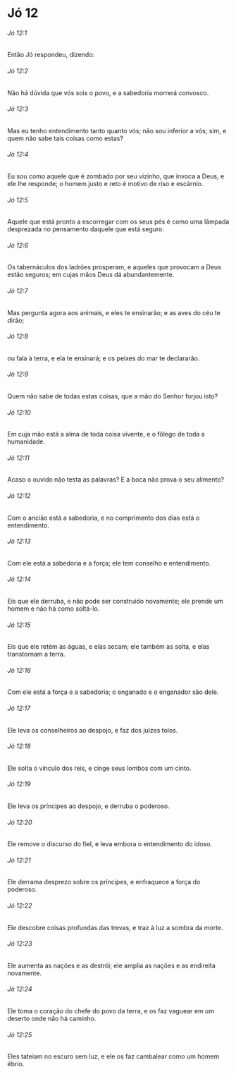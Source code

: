 # Jó 12

###### Jó 12:1

Então Jó respondeu, dizendo:

###### Jó 12:2

Não há dúvida que vós sois o povo, e a sabedoria morrerá convosco.

###### Jó 12:3

Mas eu tenho entendimento tanto quanto vós; não sou inferior a vós; sim, e quem não sabe tais coisas como estas?

###### Jó 12:4

Eu sou como aquele que é zombado por seu vizinho, que invoca a Deus, e ele lhe responde; o homem justo e reto é motivo de riso e escárnio.

###### Jó 12:5

Aquele que está pronto a escorregar com os seus pés é como uma lâmpada desprezada no pensamento daquele que está seguro.

###### Jó 12:6

Os tabernáculos dos ladrões prosperam, e aqueles que provocam a Deus estão seguros; em cujas mãos Deus dá abundantemente.

###### Jó 12:7

Mas pergunta agora aos animais, e eles te ensinarão; e as aves do céu te dirão;

###### Jó 12:8

ou fala à terra, e ela te ensinará; e os peixes do mar te declararão.

###### Jó 12:9

Quem não sabe de todas estas coisas, que a mão do Senhor forjou isto?

###### Jó 12:10

Em cuja mão está a alma de toda coisa vivente, e o fôlego de toda a humanidade.

###### Jó 12:11

Acaso o ouvido não testa as palavras? E a boca não prova o seu alimento?

###### Jó 12:12

Com o ancião está a sabedoria, e no comprimento dos dias está o entendimento.

###### Jó 12:13

Com ele está a sabedoria e a força; ele tem conselho e entendimento.

###### Jó 12:14

Eis que ele derruba, e não pode ser construído novamente; ele prende um homem e não há como soltá-lo.

###### Jó 12:15

Eis que ele retém as águas, e elas secam; ele também as solta, e elas transtornam a terra.

###### Jó 12:16

Com ele está a força e a sabedoria; o enganado e o enganador são dele.

###### Jó 12:17

Ele leva os conselheiros ao despojo, e faz dos juízes tolos.

###### Jó 12:18

Ele solta o vínculo dos reis, e cinge seus lombos com um cinto.

###### Jó 12:19

Ele leva os príncipes ao despojo, e derruba o poderoso.

###### Jó 12:20

Ele remove o discurso do fiel, e leva embora o entendimento do idoso.

###### Jó 12:21

Ele derrama desprezo sobre os príncipes, e enfraquece a força do poderoso.

###### Jó 12:22

Ele descobre coisas profundas das trevas, e traz à luz a sombra da morte.

###### Jó 12:23

Ele aumenta as nações e as destrói; ele amplia as nações e as endireita novamente.

###### Jó 12:24

Ele toma o coração do chefe do povo da terra, e os faz vaguear em um deserto onde não há caminho.

###### Jó 12:25

Eles tateiam no escuro sem luz, e ele os faz cambalear como um homem ébrio.

